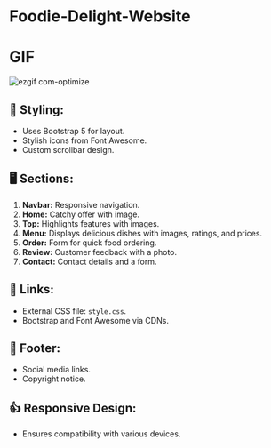 # Foodie-Delight-Website

# GIF
![ezgif com-optimize](https://github.com/tubayapa/Foodie-Delight-Website/assets/147662888/57b2df72-d041-4d1e-9c57-0a4a2016f25c)


## 🎨 Styling:
- Uses Bootstrap 5 for layout.
- Stylish icons from Font Awesome.
- Custom scrollbar design.

## 🖥️ Sections:
1. **Navbar:** Responsive navigation.
2. **Home:** Catchy offer with image.
3. **Top:** Highlights features with images.
4. **Menu:** Displays delicious dishes with images, ratings, and prices.
5. **Order:** Form for quick food ordering.
6. **Review:** Customer feedback with a photo.
7. **Contact:** Contact details and a form.

## 🔗 Links:
- External CSS file: `style.css`.
- Bootstrap and Font Awesome via CDNs.

## 📅 Footer:
- Social media links.
- Copyright notice.

## 👍 Responsive Design:
- Ensures compatibility with various devices.
